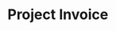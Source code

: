 <!--
  slug: project-invoice-react
  type: fortpolio
  metaTitle: Project Invoice React
  tags: JavaScript, React, UX, TDD, Cypress
  inCv: false
  inPortfolio: false
  dateFrom: 2019-10-01
  dateTo: 2021-01-23
-->

# Project Invoice